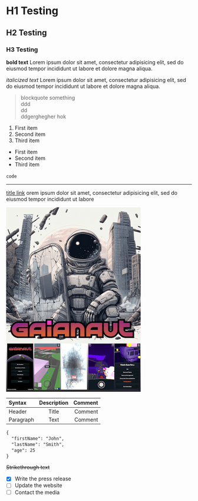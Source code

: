 # H1 Testing
## H2 Testing
### H3 Testing

**bold text** Lorem ipsum dolor sit amet, consectetur adipisicing elit, sed do eiusmod tempor incididunt ut labore
et dolore magna aliqua.  
  
*italicized text* Lorem ipsum dolor sit amet, consectetur adipisicing elit, sed do eiusmod tempor incididunt ut labore
et dolore magna aliqua.  
  
> blockquote something  
> ddd  
> dd  
> ddgerghegher 
   > hok 
  
1. First item
2. Second item
3. Third item

- First item
- Second item
- Third item

`code`

---

[title link](https://www.google.com) orem ipsum dolor sit amet, consectetur adipisicing elit, sed do eiusmod tempor incididunt ut labore
  
![alt text](./../images/prototypes/gaianaut_sample-min.png)
  
| Syntax | Description | Comment |
| :----------- | :-----------: | ----: |
| Header | Title | Comment |
| Paragraph | Text | Comment |

```
{
  "firstName": "John",
  "lastName": "Smith",
  "age": 25
}
``` 

~~Strikethrough text~~

- [x] Write the press release
- [ ] Update the website
- [ ] Contact the media
